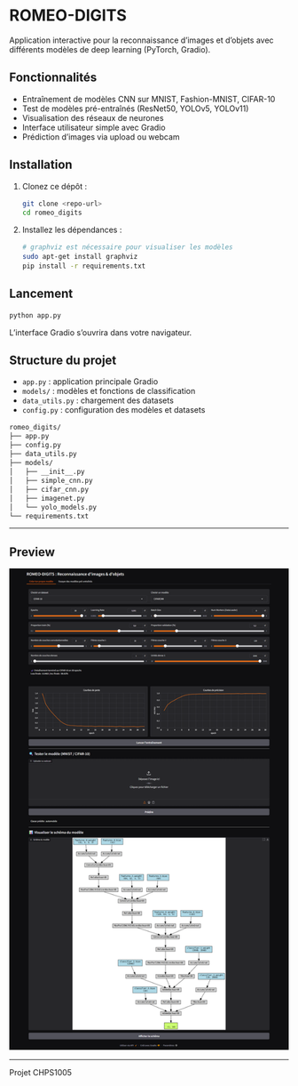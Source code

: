 # ROMEO-DIGITS

Application interactive pour la reconnaissance d’images et d’objets avec différents modèles de deep learning (PyTorch, Gradio).

## Fonctionnalités

- Entraînement de modèles CNN sur MNIST, Fashion-MNIST, CIFAR-10
- Test de modèles pré-entraînés (ResNet50, YOLOv5, YOLOv11)
- Visualisation des réseaux de neurones
- Interface utilisateur simple avec Gradio
- Prédiction d’images via upload ou webcam

## Installation

1. Clonez ce dépôt :
   ```bash
   git clone <repo-url>
   cd romeo_digits
   ```
2. Installez les dépendances :
   ```bash
   # graphviz est nécessaire pour visualiser les modèles
   sudo apt-get install graphviz
   pip install -r requirements.txt
   ```

## Lancement

```bash
python app.py
```

L’interface Gradio s’ouvrira dans votre navigateur.

## Structure du projet

- `app.py` : application principale Gradio
- `models/` : modèles et fonctions de classification
- `data_utils.py` : chargement des datasets
- `config.py` : configuration des modèles et datasets

```
romeo_digits/
├── app.py
├── config.py
├── data_utils.py
├── models/
│   ├── __init__.py
│   ├── simple_cnn.py
│   ├── cifar_cnn.py
│   ├── imagenet.py
│   └── yolo_models.py
└── requirements.txt
```

---
## Preview

![Aperçu de l'entraînement du modèle](images/training.png)

---

Projet CHPS1005
